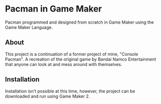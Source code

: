 # Pacman in Game Maker

Pacman programmed and designed from scratch in Game Maker using the Game Maker Language.

## About

This project is a continuation of a former project of mine, "Console Pacman". A recreation of the original game by Bandai Namco Entertainment that anyone can look at and mess around with themselves.

## Installation

Installation isn't possible at this time, however, the project can be downloaded and run using Game Maker 2.
